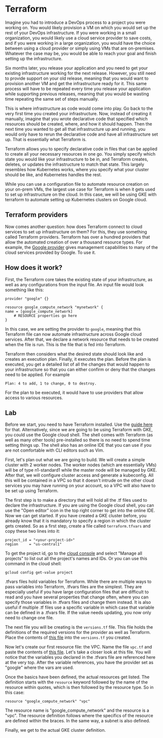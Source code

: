 # Terraform

Imagine you had to introduce a DevOps process to a project you were working on. You would likely provision a VM on which you would set up the rest of your DevOps infrastructure. If you were working in a small organization, you would likely use a cloud service provider to save costs, and if you were working in a large organization, you would have the choice between using a cloud provider or simply using VMs that are on-premises. Whatever the case may be, you would be able to reach your goal and finish setting up the infrastructure.

Six months later, you release your application and you need to get your existing infrastructure working for the next release. However, you still need to provide support on your old release, meaning that you would want to provision another VM and get the infrastructure ready for it. This same process will have to be repeated every time you release your application while supporting previous releases, meaning that you would be wasting time repeating the same set of steps manually.

This is where infrastructure as code would come into play. Go back to the very first time you created your infrastructure. Now, instead of creating it manually, imagine that you wrote declarative code that specified which resources should be created, where, and how it should happen. Then the next time you wanted to get all that infrastructure up and running, you would only have to rerun the declarative code and have all infrastructure set up. That is essentially what Terraform is.

Terraform allows you to specify declarative code in files that can be applied to create all your necessary resources in one go. You simply specify which state you would like your infrastructure to be in, and Terraform creates, deletes, or updates the infrastructure to match that state. This largely resembles how Kubernetes works, where you specify what your cluster should be like, and Kubernetes handles the rest.

While you can use a configuration file to automate resource creation on your on-prem VMs, the largest use case for Terraform is when it gets used to set up infrastructure on the cloud. In this case, we will be using GKE with terraform to automate setting up Kubernetes clusters on Google cloud.

## Terraform providers

Now comes another question: how does Terraform connect to cloud services to set up infrastructure on them? For this, they use something called Terraform providers. Terraform has over a hundred providers that allow the automated creation of over a thousand resource types. For example, the [Google provider](https://registry.terraform.io/providers/hashicorp/google/4.47.0) gives management capabilities to many of the cloud services provided by Google. To use it.

## How does it work?

First, the Terraform core takes the existing state of your infrastructure, as well as any configurations from the input file. An input file would look something like this:

```
provider "google" {}

resource google_compute_network "mynetwork" {
name = [google_compute_network]
    # RESOURCE properties go here
}
```

In this case, we are setting the provider to `google`, meaning that this Terraform file can now automate infrastructure across Google cloud services. After that, we declare a network resource that needs to be created when the file is run. This is the file that is fed into Terraform.

Terraform then considers what the desired state should look like and creates an execution plan. Finally, it executes the plan. Before the plan is executed, you get a detailed list of all the changes that would happen to your infrastructure so that you can either confirm or deny that the changes need to be applied. For example

```
Plan: 4 to add, 1 to change, 0 to destroy.
```

For the plan to be executed, it would have to use providers that allow access to various resources.

## Lab

Before we start, you need to have Terraform installed. Use the [guide here](https://developer.hashicorp.com/terraform/tutorials/aws-get-started/install-cli) for that. Alternatively, since we are going to be using Terraform with GKE, you could use the Google cloud shell. The shell comes with Terraform (as well as many other tools) pre-installed so there is no need to spend time setting things up. The shell also has an online IDE that you can use if you are not comfortable with CLI editors such as Vim.

First, let's plan out what we are going to build. We will create a simple cluster with 2 worker nodes. The worker nodes (which are essentially VMs) will be of type n1-standard1 while the master node will be managed by GKE. After that, we will configure cluster access and generate a kubeconfig. All this will be contained in a VPC so that it doesn't intrude on the other cloud services you may have running on your account, so a VPC will also have to be set up using Terraform.

The first step is to make a directory that will hold all the .tf files used to declare the infrastructure. If you are using the Google cloud shell, you can use the "Open editor" icon in the top right corner to get into the online IDE. Now we can get started. If you have created a GKE cluster before, you already know that it is mandatory to specify a region in which the cluster gets created. So as a first step, create a file called `terraform.tfvars` and copy these two lines into it:

```
project_id = "<your-project-id>"
region     = "us-central1"
```

To get the project id, go to the [cloud console](https://console.cloud.google.com/apis/dashboard) and select "Manage all projects" to list out all the project's names and IDs. Or you can use this command in the cloud shell:

```
gcloud config get-value project
```

.tfvars files hold variables for Terraform. While there are multiple ways to pass variables into Terraform, .tfvars files are the simplest. They are especially useful if you have large configuration files that are difficult to read and you have several properties that change often, where you can specify those variables in .tfvars files and change them instead. It is also useful if multiple .tf files use a specific variable in which case that variable can be defined in a .tfvars file. If the value needs updating, you now only need to change one file.

The next file you will be creating is the `versions.tf` file. This file holds the definitions of the required versions for the provider as well as Terraform. Place the contents of [this file](https://github.com/hashicorp/learn-terraform-provision-gke-cluster/blob/main/versions.tf) into the `versions.tf` you created.

Now let's create our first resource file: the VPC. Name the file `vpc.tf` and paste the contents of [this file](https://github.com/hashicorp/learn-terraform-provision-gke-cluster/blob/main/vpc.tf). Let's take a closer look at this file. You will notice that the variables you declared in the .tfvars file are referenced here at the very top. After the variable references, you have the provider set as "google" where the vars are used.

Once the basics have been defined, the actual resources get listed. The definition starts with the `resource` keyword followed by the name of the resource within quotes, which is then followed by the resource type. So in this case:

```
resource "google_compute_network" "vpc"
```

The resource name is "google_compute_network" and the resource is a "vpc". The resource definition follows where the specifics of the resource are defined within the braces. In the same way, a subnet is also defined.

Finally, we get to the actual GKE cluster definition.